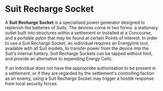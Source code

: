 # Suit Recharge Socket
A **Suit Recharge Socket** is a specialised power generator designed to replenish the batteries of Suits. The devices come in two forms: a stationary outlet built into structures within a settlement or installed at a Concourse, and a portable pylon that may be found at certain Points of Interest. In order to use a Suit Recharge Socket, an individual requires an Energylink tool, available with all Suit models, to transfer power from the device into the Suit's internal battery. Suit Recharge Sockets can be tapped without limit, and provide an alternative to expending Energy Cells.

If an individual does not have the appropriate authorisation to be present in a settlement, or if they are regarded by the settlement's controlling faction as an enemy, using a Suit Recharge Socket may trigger a hostile response from local security forces.